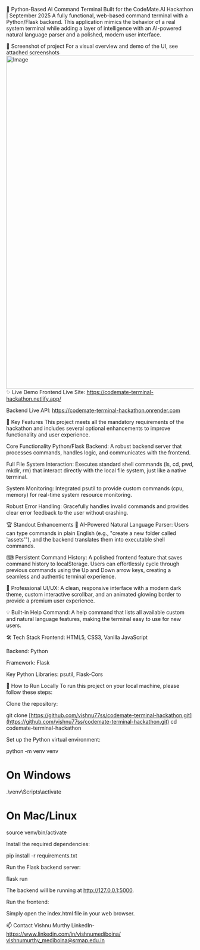 🚀 Python-Based AI Command Terminal
Built for the CodeMate.AI Hackathon | September 2025
A fully functional, web-based command terminal with a Python/Flask backend. This application mimics the behavior of a real system terminal while adding a layer of intelligence with an AI-powered natural language parser and a polished, modern user interface.

📸 Screenshot of project 
For a visual overview and demo of the UI, see attached screenshots 
<img width="1855" height="893" alt="Image" src="https://github.com/user-attachments/assets/185545d0-094d-4bc4-b202-afcfbf0af42f" />
✨ Live Demo
Frontend Live Site: https://codemate-terminal-hackathon.netlify.app/

Backend Live API: https://codemate-terminal-hackathon.onrender.com

🌟 Key Features
This project meets all the mandatory requirements of the hackathon and includes several optional enhancements to improve functionality and user experience.

Core Functionality
Python/Flask Backend: A robust backend server that processes commands, handles logic, and communicates with the frontend.

Full File System Interaction: Executes standard shell commands (ls, cd, pwd, mkdir, rm) that interact directly with the local file system, just like a native terminal.

System Monitoring: Integrated psutil to provide custom commands (cpu, memory) for real-time system resource monitoring.

Robust Error Handling: Gracefully handles invalid commands and provides clear error feedback to the user without crashing.

🏆 Standout Enhancements
🧠 AI-Powered Natural Language Parser: Users can type commands in plain English (e.g., "create a new folder called 'assets'"), and the backend translates them into executable shell commands.

⌨ Persistent Command History: A polished frontend feature that saves command history to localStorage. Users can effortlessly cycle through previous commands using the Up and Down arrow keys, creating a seamless and authentic terminal experience.

🎨 Professional UI/UX: A clean, responsive interface with a modern dark theme, custom interactive scrollbar, and an animated glowing border to provide a premium user experience.

💡 Built-in Help Command: A help command that lists all available custom and natural language features, making the terminal easy to use for new users.

🛠 Tech Stack
Frontend: HTML5, CSS3, Vanilla JavaScript

Backend: Python

Framework: Flask

Key Python Libraries: psutil, Flask-Cors

🚀 How to Run Locally
To run this project on your local machine, please follow these steps:

Clone the repository:

git clone [https://github.com/vishnu77ss/codemate-terminal-hackathon.git](https://github.com/vishnu77ss/codemate-terminal-hackathon.git)
cd codemate-terminal-hackathon

Set up the Python virtual environment:

python -m venv venv
# On Windows
.\venv\Scripts\activate
# On Mac/Linux
source venv/bin/activate

Install the required dependencies:

pip install -r requirements.txt

Run the Flask backend server:

flask run

The backend will be running at http://127.0.0.1:5000.

Run the frontend:

Simply open the index.html file in your web browser.

📫 Contact
Vishnu Murthy
LinkedIn-https://www.linkedin.com/in/vishnumediboina/
vishnumurthy_mediboina@srmap.edu.in
